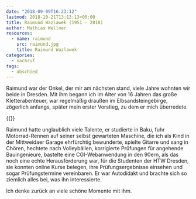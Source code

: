 ```yaml
---
date: "2018-09-09T16:23:12"
lastmod: 2018-10-21T13:13:13+00:00
title: Raimund Wazlawek (1951 - 2018)
author: Mathias Wellner
resources:
  - name: raimund
    src: raimund.jpg
    title: Raimund Wazlawek
categories:
  - nachruf
tags:
  - abschied
---
```

Raimund war der Onkel, der mir am nächsten stand, viele Jahre wohnten wir beide in Dresden. Mit ihm begann ich im Alter von 16 Jahren das große Kletterabenteuer, war regelmäßig draußen im Elbsandsteingebirge, zögerlich anfangs, später mein erster Vorstieg, zu dem er mich überredete. 
<!--more-->

{{<responsive-image name="raimund">}}

Raimund hatte unglaublich viele Talente, er studierte in Baku, fuhr Motorrad-Rennen auf seiner selbst gewarteten Maschine, die ich als Kind in der Mittweidaer Garage ehrfürchtig bewunderte, spielte Gitarre und sang in Chören, hechtete nach Volleybällen, korrigierte Prüfungen für angehende Bauingenieure, bastelte eine CGI-Webanwendung in den 90ern, als das noch eine echte Herausforderung war, für die Studenten der HTW Dresden, sie konnten online Kurse belegen, ihre Prüfungsergebnisse einsehen und sogar Prüfungstermine vereinbaren. Er war Autodidakt und brachte sich so ziemlich alles bei, was ihn interessierte. 

Ich denke zurück an viele schöne Momente mit ihm. 
